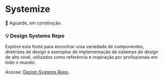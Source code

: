 # Systemize
🚧 Aguarde, em construção.  

### 💡 Design Systems Repo  
Explore esta fonte para encontrar uma variedade de componentes, diretrizes de design e exemplos de implementação de sistemas de design de alto nível, utilizados como referência e inspiração por profissionais em todo o mundo:

Acesse: [Design Systems Repo](https://designsystemsrepo.com/design-systems/).
